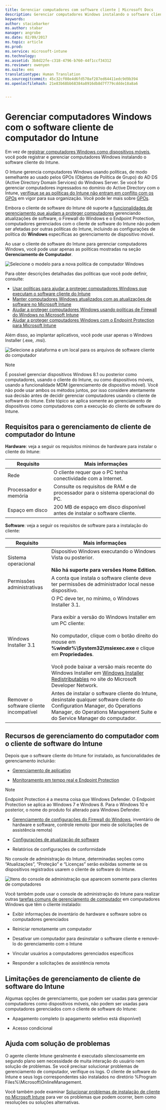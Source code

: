 ```yaml
---
title: Gerenciar computadores com software cliente | Microsoft Docs
description: Gerenciar computadores Windows instalando o software cliente do Intune.
keywords: 
author: staciebarker
ms.author: stabar
manager: angrobe
ms.date: 02/09/2017
ms.topic: article
ms.prod: 
ms.service: microsoft-intune
ms.technology: 
ms.assetid: 3b8d22fe-c318-4796-b760-44f1ccf34312
ms.reviewer: owenyen
ms.suite: ems
translationtype: Human Translation
ms.sourcegitcommit: 45c32cf08e4d6fd570af287ed64411edc9d9b394
ms.openlocfilehash: 21e83b68bb68384a8916db8d7f779cddde18a8a6


---
```


# <a name="manage-windows-pcs-with-intune-pc-client-software"></a>Gerenciar computadores Windows com o software cliente de computador do Intune
Em vez de [registrar computadores Windows como dispositivos móveis](set-up-windows-device-management-with-microsoft-intune.md), você pode registrar e gerenciar computadores Windows instalando o software cliente do Intune.

O Intune gerencia computadores Windows usando políticas, de modo semelhante ao usado pelos GPOs (Objetos de Política de Grupo) do AD DS (Active Directory Domain Services) do Windows Server. Se você for gerenciar computadores ingressados no domínio do Active Directory com o Intune, [verifique se as políticas do Intune não entram em conflito com os GPOs](resolve-gpo-and-microsoft-intune-policy-conflicts.md) em vigor para sua organização. Você pode ler mais sobre [GPOs](https://technet.microsoft.com/library/hh147307.aspx).

Embora o cliente de software do Intune dê suporte a [funcionalidades de gerenciamento que ajudam a proteger computadores](policies-to-protect-windows-pcs-in-microsoft-intune.md) gerenciando atualizações de software, o Firewall do Windows e o Endpoint Protection, computadores gerenciados com o cliente de software do Intune não podem ser afetadas por outras políticas do Intune, incluindo as configurações de política do **Windows** específicas ao gerenciamento de dispositivo móvel. 

Ao usar o cliente de software do Intune para gerenciar computadores Windows, você pode usar apenas as políticas mostradas na seção **Gerenciamento de Computador**.

  ![Selecione o modelo para a nova política de computador Windows](../media/select-template-for-pc-policy.png)

Para obter descrições detalhadas das políticas que você pode definir, consulte:

- [Usar políticas para ajudar a proteger computadores Windows que executam o software cliente do Intune](https://docs.microsoft.com/intune/deploy-use/policies-to-protect-windows-pcs-in-microsoft-intune)
- [Manter computadores Windows atualizados com as atualizações de software no Microsoft Intune](https://docs.microsoft.com/intune/deploy-use/keep-windows-pcs-up-to-date-with-software-updates-in-microsoft-intune)
- [Ajudar a proteger computadores Windows usando políticas de Firewall do Windows no Microsoft Intune](https://docs.microsoft.com/intune/deploy-use/help-protect-windows-pcs-using-windows-firewall-policies-in-microsoft-intune)
- [Ajudar a proteger computadores Windows com o Endpoint Protection para Microsoft Intune](https://docs.microsoft.com/intune/deploy-use/help-secure-windows-pcs-with-endpoint-protection-for-microsoft-intune)

Além disso, ao implantar aplicativos, você pode usar apenas o Windows Installer (.exe, .msi).

  ![Selecione a plataforma e um local para os arquivos de software cliente do computador](../media/select-platform-of-software-files-for-pc-agent.png)

> [!NOTE]
> É possível gerenciar dispositivos Windows 8.1 ou posterior como computadores, usando o cliente do Intune, ou como dispositivos móveis, usando a funcionalidade MDM (gerenciamento de dispositivo móvel). Você não pode usar ambos os métodos juntos, por isso considere atentamente sua decisão antes de decidir gerenciar computadores usando o cliente de software do Intune. Este tópico se aplica somente ao gerenciamento de dispositivos como computadores com a execução do cliente de software do Intune.

## <a name="requirements-for-intune-pc-client-management"></a>Requisitos para o gerenciamento de cliente de computador do Intune

**Hardware**: veja a seguir os requisitos mínimos de hardware para instalar o cliente do Intune:

|Requisito|Mais informações|
|---------------|--------------------|
|Rede|O cliente requer que o PC tenha conectividade com a Internet.|
|Processador e memória|Consulte os requisitos de RAM e de processador para o sistema operacional do PC.|
|Espaço em disco|200 MB de espaço em disco disponível antes de instalar o software cliente.|

**Software**: veja a seguir os requisitos de software para a instalação do cliente:

|Requisito|Mais informações|
|---------------|--------------------|
|Sistema operacional | Dispositivo Windows executando o Windows Vista ou posterior. </br></br>**Não há suporte para versões Home Edition.**|
|Permissões administrativas|A conta que instala o software cliente deve ter permissões de administrador local nesse dispositivo.|
|Windows Installer 3.1|O PC deve ter, no mínimo, o Windows Installer 3.1.<br /><br />Para exibir a versão do Windows Installer em um PC cliente:<br /><br />  No computador, clique com o botão direito do mouse em **%windir%\System32\msiexec.exe** e clique em **Propriedades**.<br /><br />Você pode baixar a versão mais recente do Windows Installer em [Windows Installer Redistributables](http://go.microsoft.com/fwlink/?LinkID=234258) no site do Microsoft Developer Network.|
|Remover o software cliente incompatível|Antes de instalar o software cliente do Intune, desinstale qualquer software cliente do Configuration Manager, do Operations Manager, do Operations Management Suite e do Service Manager do computador.|

## <a name="computer-management-capabilities-with-the-intune-software-client"></a>Recursos de gerenciamento do computador com o cliente de software do Intune

Depois que o software cliente do Intune for instalado, as funcionalidades de gerenciamento incluirão: 

- [Gerenciamento de aplicativo](deploy-apps-in-microsoft-intune.md)

- [Monitoramento em tempo real e Endpoint Protection](help-secure-windows-pcs-with-endpoint-protection-for-microsoft-intune.md)

 > [!NOTE]
 > Endpoint Protection é a mesma coisa que Windows Defender. O Endpoint Protection se aplica ao Windows 7 e Windows 8. Para o Windows 10 e posterior, o nome do produto foi alterado para Windows Defender.

- [Gerenciamento de configurações do Firewall do Windows](help-protect-windows-pcs-using-windows-firewall-policies-in-microsoft-intune.md), inventário de hardware e software, controle remoto (por meio de solicitações de assistência remota)

- [Configurações de atualização de software](keep-windows-pcs-up-to-date-with-software-updates-in-microsoft-intune.md)

- Relatórios de configurações de conformidade

No console de administração do Intune, determinadas seções como “Atualizações”, “Proteção” e “Licenças” serão exibidas somente se os dispositivos registrados usarem o cliente de software do Intune.

  ![Itens do console de administração que aparecem somente para clientes de computadores](../media/admin-console-settings-only-for-pc-agent.png)

Você também pode usar o console de administração do Intune para realizar outras [tarefas comuns de gerenciamento de computador](common-windows-pc-management-tasks-with-the-microsoft-intune-computer-client.md) em computadores Windows que têm o cliente instalado:

-   Exibir informações de inventário de hardware e software sobre os computadores gerenciados

-   Reiniciar remotamente um computador

-   Desativar um computador para desinstalar o software cliente e removê-lo do gerenciamento com o Intune

-   Vincular usuários a computadores gerenciados específicos

-   Responder a solicitações de assistência remota

## <a name="management-limitations-of-the-intune-software-client"></a>Limitações de gerenciamento de cliente de software do Intune

Algumas opções de gerenciamento, que podem ser usadas para gerenciar computadores como dispositivos móveis, não podem ser usadas para computadores gerenciados com o cliente de software do Intune:

-   Apagamento completo (o apagamento seletivo está disponível)

-   Acesso condicional

## <a name="help-with-troubleshooting"></a>Ajuda com solução de problemas

O agente cliente Intune geralmente é executado silenciosamente em segundo plano sem necessidade de muita interação do usuário nem solução de problemas. Se você precisar solucionar problemas de gerenciamento de computador, verifique os logs. O cliente de software do Intune e seus logs correspondentes são instalados no diretório %Program Files%\Microsoft\OnlineManagement.

Você também pode examinar [Solucionar problemas de instalação de cliente no Microsoft Intune](/intune/troubleshoot/troubleshoot-client-setup-in-microsoft-intune) para ver os problemas que podem ocorrer, bem como resoluções ou soluções alternativas.



<!--HONumber=Feb17_HO2-->


